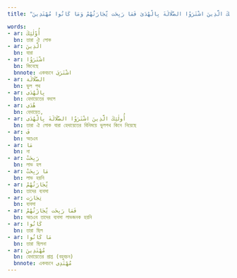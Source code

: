 ```yaml
---
title: "أُولٰئِكَ الَّذِينَ اشْتَرَوُا الضَّلَالَةَ بِالْهُدَىٰ فَمَا رَبِحَت تِّجَارَتُهُمْ وَمَا كَانُوا مُهْتَدِينَ"

words:
- ar: أُوْلٰئِكَ
  bn: তারা ঐ লোক
- ar: الَّذِينَ
  bn: যারা
- ar: اشْتَرَوُا
  bn: কিনেছে
  bnnote: একবচনে اشْتَرَىَ
- ar: الضَّلَالَة
  bn: ভুল পথ
- ar: بِالْهُدَى
  bn: হেদায়েতের বদলে
- ar: هُدَى
  bn: হেদায়েত,
- ar: أُولٰئِكَ الَّذِينَ اشْتَرَوُا الضَّلَالَةَ بِالْهُدَى
  bn: তারা ঐ লোক যারা হেদায়েতের বিনিময়ে ভুলপথ কিনে নিয়েছে
- ar: فَ
  bn: অতএব
- ar: مَا
  bn: না
- ar: رَبِحَتْ
  bn: লাভ হল
- ar: مَا رَبِحَتْ
  bn: লাভ হয়নি
- ar: تِّجَارَتُهُمْ
  bn: তাদের ব্যবসা
- ar: تِجَارَت
  bn: ব্যবসা
- ar: فَمَا رَبِحَت تِّجَارَتُهُمْ
  bn: অতএব তাদের ব্যবসা লাভজনক হয়নি
- ar: كَانُوا
  bn: তারা ছিল
- ar: مَا كَانُوا
  bn: তারা ছিলনা
- ar: مُهْتَدِينَ
  bn: হেদায়েতের প্রাপ্ত (বহুবচন)
  bnnote: একবচনে مُهْتَدِى
---
```

